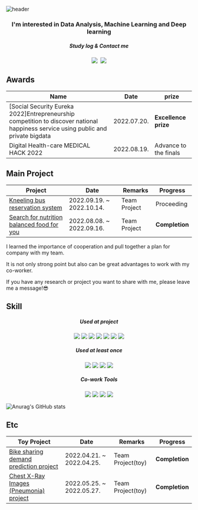 ![header](https://capsule-render.vercel.app/api?type=transparent&color=purple&height=300&section=header&text=Hi!%20I'm%20Boram%20Kim&fontSize=90)

<h3 align="center">I'm interested in Data Analysis, Machine Learning and Deep learning</h3>
<h5 align="center">Study log & Contact me</h5>
<p align="center">
  <a href="https://velog.io/@starry_ram"><img src="https://img.shields.io/badge/Velog-20c997?style=flat-square&logo=Vimeo&logoColor=white&link=https://velog.io/@starry_ram"/></a>&nbsp
<a href="mailto:boramplay93@gmail.com"><img src="https://img.shields.io/badge/Gmail-d14836?style=flat-square&logo=Gmail&logoColor=white&link=boramplay93@gmail.com"/></a>
</p>


##  Awards
|Name|Date|prize|
|----------|-------------|-------------|
|[Social Security Eureka 2022]Entrepreneurship competition to discover national happiness service using public and private bigdata |2022.07.20.| **Excellence prize** |
| Digital Health-care MEDICAL HACK 2022 |2022.08.19.| Advance to the finals |


##  Main Project
|Project|Date|Remarks|Progress| 
|----------|-------------|--------------|------|
| [Kneeling bus reservation system](https://github.com/LearningnRunning/NBus) |2022.09.19. ~ 2022.10.14.| Team Project  |Proceeding|
| [Search for nutrition balanced food for you](https://github.com/kyky7896/Snubfy_project) |2022.08.08. ~ 2022.09.16.|  Team Project  |**Completion**|

I learned the importance of cooperation and pull together a plan for company with my team.

It is not only strong point but also can be great advantages to work with my co-worker.

If you have any research or project you want to share with me, please leave me a message!😎


##  Skill
<h5 align="center">Used at project</h5>
<p align="center">
<img src="https://img.shields.io/badge/Python-3766AB?style=flat-square&logo=Python&logoColor=white"/></a>
<img src="https://img.shields.io/badge/PyTorch-EE4C2C?style=flat-square&logo=PyTorch&logoColor=white"/></a>
<img src="https://img.shields.io/badge/MySQL-4479A1?style=flat-square&logo=MySQL&logoColor=white"/></a>
<img src="https://img.shields.io/badge/OpenCV-5C3EE8?style=flat-square&logo=OpenCV&logoColor=white"/></a>
<img src="https://img.shields.io/badge/Keras-D00000?style=flat-square&logo=Keras&logoColor=white"/></a>
<img src="https://img.shields.io/badge/TensorFlow-FF6F00?style=flat-square&logo=TensorFlow&logoColor=white"/></a>
<img src="https://img.shields.io/badge/Flask-000000?style=flat-square&logo=Flask&logoColor=white"/></a></p>

<h5 align="center">Used at least once</h5>
<p align="center">
<img src="https://img.shields.io/badge/JavaScript-F7DF1E?style=flat-square&logo=JavaScript&logoColor=white"/></a>
<img src="https://img.shields.io/badge/Spring-6DB33F?style=flat-square&logo=Spring&logoColor=white"/></a>
<img src="https://img.shields.io/badge/HTML5-E34F26?style=flat-square&logo=HTML5&logoColor=white"/></a>
<img src="https://img.shields.io/badge/CSS3-1572B6?style=flat-square&logo=CSS3&logoColor=white"/></a></p>

<h5 align="center">Co-work Tools</h5>
<p align="center">
<img src="https://img.shields.io/badge/Git-F05032?style=flat-square&logo=Git&logoColor=white"/></a>
<img src="https://img.shields.io/badge/Notion-000000?style=flat-square&logo=Notion&logoColor=white"/></a>
<img src="https://img.shields.io/badge/Slack-4A154B?style=flat-square&logo=Slack&logoColor=white"/></a>
<img src="https://img.shields.io/badge/Zoom-2D8CFF?style=flat-square&logo=Zoom&logoColor=white"/></a></p>

![Anurag's GitHub stats](https://github-readme-stats.vercel.app/api?username=starryboram&show_icons=true&theme=graywhite)

## Etc
|Toy Project|Date|Remarks|Progress| 
|----------|-------------|--------------|------|
| [Bike sharing demand prediction project](https://github.com/starryboram/Toy-project) |2022.04.21. ~ 2022.04.25.|  Team Project(toy)  |**Completion**|
| [Chest X-Ray Images (Pneumonia) project](https://github.com/starryboram/Toy-project) |2022.05.25. ~ 2022.05.27.|  Team Project(toy)  |**Completion**|
